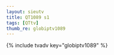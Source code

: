```yaml
--- 
layout: sieutv
title: QT1089 s1
tags: [QTtv]
thumb_re: globiptv1089
---
```

{% include tvadv key="globiptv1089" %} 
